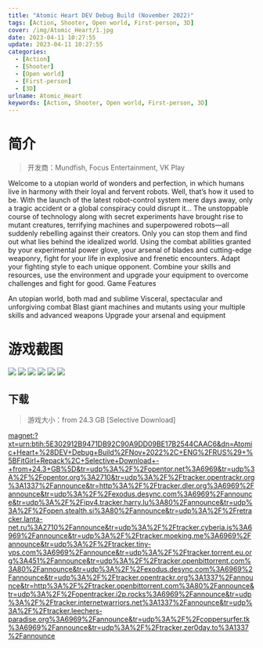 ```yaml
---
title: "Atomic Heart DEV Debug Build (November 2022)"
tags: [Action, Shooter, Open world, First-person, 3D]
cover: /img/Atomic_Heart/1.jpg
date: 2023-04-11 10:27:55
update: 2023-04-11 10:27:55
categories: 
  - [Action]
  - [Shooter]
  - [Open world]
  - [First-person]
  - [3D]
urlname: Atomic_Heart
keywords: [Action, Shooter, Open world, First-person, 3D]
---
```

# 简介

> 开发商：Mundfish, Focus Entertainment, VK Play

Welcome to a utopian world of wonders and perfection, in which humans live in harmony with their loyal and fervent robots.
Well, that’s how it used to be. With the launch of the latest robot-control system mere days away, only a tragic accident or a global conspiracy could disrupt it…
The unstoppable course of technology along with secret experiments have brought rise to mutant creatures, terrifying machines and superpowered robots—all suddenly rebelling against their creators. Only you can stop them and find out what lies behind the idealized world.
Using the combat abilities granted by your experimental power glove, your arsenal of blades and cutting-edge weaponry, fight for your life in explosive and frenetic encounters. Adapt your fighting style to each unique opponent. Combine your skills and resources, use the environment and upgrade your equipment to overcome challenges and fight for good.
Game Features

An utopian world, both mad and sublime
Visceral, spectacular and unforgiving combat
Blast giant machines and mutants using your multiple skills and advanced weapons
Upgrade your arsenal and equipment

# 游戏截图

![](/img/Atomic_Heart/2.jpg)
![](/img/Atomic_Heart/3.jpg)
![](/img/Atomic_Heart/4.jpg)
![](/img/Atomic_Heart/5.jpg)
![](/img/Atomic_Heart/6.jpg)
![](/img/Atomic_Heart/7.jpg)


## 下载

> 游戏大小：from 24.3 GB [Selective Download]

[magnet:?xt=urn:btih:5E302912B9471DB92C90A9DD09BE17B2544CAAC6&amp;dn=Atomic+Heart+%28DEV+Debug+Build%2FNov+2022%2C+ENG%2FRUS%29+%5BFitGirl+Repack%2C+Selective+Download+-+from+24.3+GB%5D&amp;tr=udp%3A%2F%2Fopentor.net%3A6969&amp;tr=udp%3A%2F%2Fopentor.org%3A2710&amp;tr=udp%3A%2F%2Ftracker.opentrackr.org%3A1337%2Fannounce&amp;tr=http%3A%2F%2Ftracker.dler.org%3A6969%2Fannounce&amp;tr=udp%3A%2F%2Fexodus.desync.com%3A6969%2Fannounce&amp;tr=udp%3A%2F%2Fipv4.tracker.harry.lu%3A80%2Fannounce&amp;tr=udp%3A%2F%2Fopen.stealth.si%3A80%2Fannounce&amp;tr=udp%3A%2F%2Fretracker.lanta-net.ru%3A2710%2Fannounce&amp;tr=udp%3A%2F%2Ftracker.cyberia.is%3A6969%2Fannounce&amp;tr=udp%3A%2F%2Ftracker.moeking.me%3A6969%2Fannounce&amp;tr=udp%3A%2F%2Ftracker.tiny-vps.com%3A6969%2Fannounce&amp;tr=udp%3A%2F%2Ftracker.torrent.eu.org%3A451%2Fannounce&amp;tr=udp%3A%2F%2Ftracker.openbittorrent.com%3A80%2Fannounce&amp;tr=udp%3A%2F%2Fexodus.desync.com%3A6969%2Fannounce&amp;tr=udp%3A%2F%2Ftracker.opentrackr.org%3A1337%2Fannounce&amp;tr=http%3A%2F%2Ftracker.openbittorrent.com%3A80%2Fannounce&amp;tr=udp%3A%2F%2Fopentracker.i2p.rocks%3A6969%2Fannounce&amp;tr=udp%3A%2F%2Ftracker.internetwarriors.net%3A1337%2Fannounce&amp;tr=udp%3A%2F%2Ftracker.leechers-paradise.org%3A6969%2Fannounce&amp;tr=udp%3A%2F%2Fcoppersurfer.tk%3A6969%2Fannounce&amp;tr=udp%3A%2F%2Ftracker.zer0day.to%3A1337%2Fannounce](magnet:?xt=urn:btih:5E302912B9471DB92C90A9DD09BE17B2544CAAC6&amp;dn=Atomic+Heart+%28DEV+Debug+Build%2FNov+2022%2C+ENG%2FRUS%29+%5BFitGirl+Repack%2C+Selective+Download+-+from+24.3+GB%5D&amp;tr=udp%3A%2F%2Fopentor.net%3A6969&amp;tr=udp%3A%2F%2Fopentor.org%3A2710&amp;tr=udp%3A%2F%2Ftracker.opentrackr.org%3A1337%2Fannounce&amp;tr=http%3A%2F%2Ftracker.dler.org%3A6969%2Fannounce&amp;tr=udp%3A%2F%2Fexodus.desync.com%3A6969%2Fannounce&amp;tr=udp%3A%2F%2Fipv4.tracker.harry.lu%3A80%2Fannounce&amp;tr=udp%3A%2F%2Fopen.stealth.si%3A80%2Fannounce&amp;tr=udp%3A%2F%2Fretracker.lanta-net.ru%3A2710%2Fannounce&amp;tr=udp%3A%2F%2Ftracker.cyberia.is%3A6969%2Fannounce&amp;tr=udp%3A%2F%2Ftracker.moeking.me%3A6969%2Fannounce&amp;tr=udp%3A%2F%2Ftracker.tiny-vps.com%3A6969%2Fannounce&amp;tr=udp%3A%2F%2Ftracker.torrent.eu.org%3A451%2Fannounce&amp;tr=udp%3A%2F%2Ftracker.openbittorrent.com%3A80%2Fannounce&amp;tr=udp%3A%2F%2Fexodus.desync.com%3A6969%2Fannounce&amp;tr=udp%3A%2F%2Ftracker.opentrackr.org%3A1337%2Fannounce&amp;tr=http%3A%2F%2Ftracker.openbittorrent.com%3A80%2Fannounce&amp;tr=udp%3A%2F%2Fopentracker.i2p.rocks%3A6969%2Fannounce&amp;tr=udp%3A%2F%2Ftracker.internetwarriors.net%3A1337%2Fannounce&amp;tr=udp%3A%2F%2Ftracker.leechers-paradise.org%3A6969%2Fannounce&amp;tr=udp%3A%2F%2Fcoppersurfer.tk%3A6969%2Fannounce&amp;tr=udp%3A%2F%2Ftracker.zer0day.to%3A1337%2Fannounce)